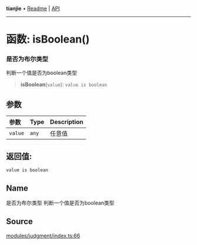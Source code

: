 **tianjie** • [Readme](../README.md) \| [API](../globals.md)

***

# 函数: isBoolean()

### 是否为布尔类型
判断一个值是否为boolean类型

<a id="undefined" name="undefined"></a>

> **isBoolean**(`value`): `value is boolean`

## 参数

| 参数 | Type | Description |
| :------ | :------ | :------ |
| `value` | `any` | 任意值 |

## 返回值:

`value is boolean`

## Name

是否为布尔类型
判断一个值是否为boolean类型

## Source

[modules/judgment/index.ts:66](https://github.com/hacxy/tianjie/blob/d8e0c69da942f3f57ac0eaed6b9408be5dbb0c36/src/modules/judgment/index.ts#L66)
